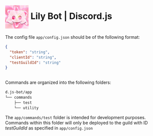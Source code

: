<h1><img align="center" src="misc/art_assets/lily_icon/lily_icon_d.png" alt="drawing" width="75"/> Lily Bot | Discord.js</h1>

The config file `app/config.json` should be of the following format:
```json
{
  "token": "string",
  "clientId": "string",
  "testGuildId": "string"
}
```
\
Commands are organized into the following folders:
```md
d.js-bot/app
└── commands
    ├── test
    └── utility
```
The `app/commands/test` folder is intended for development purposes. Commands within this folder will only be deployed to the guild with ID *testGuildId* as specified in `app/config.json`
